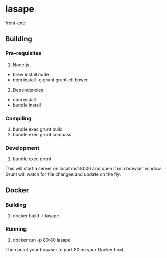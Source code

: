 # lasape
front-end

## Building

### Pre-requisites

1. Node.js 
  * brew install node
  * npm install -g grunt grunt-cli bower
2. Dependencies
  * npm install
  * bundle install

### Compiling

1. bundle exec grunt build
2. bundle exec grunt compass

### Development

1. bundle exec grunt

This will start a server on localhost:8000 and open it in a browser window.
Grunt will watch for file changes and update on the fly.

## Docker

### Building

1. docker build -t lasape .

### Running

1. docker run -p 80:80 lasape

Then point your browser to port 80 on your Docker host.
